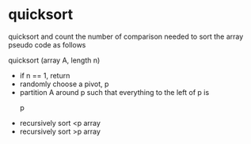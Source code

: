 # quicksort

quicksort and count the number of comparison needed to sort the array
pseudo code as follows

quicksort (array A, length n)
- if n == 1, return
- randomly choose a pivot, p
- partition A around p such that everything to the left of p is <p and everything right of p is >p
- recursively sort <p array
- recursively sort >p array
